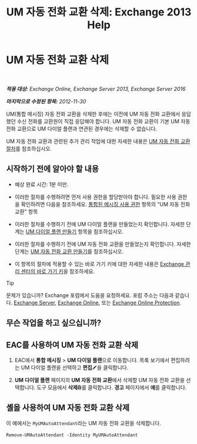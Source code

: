 ﻿---
title: 'UM 자동 전화 교환 삭제: Exchange 2013 Help'
TOCTitle: UM 자동 전화 교환 삭제
ms:assetid: 92846bbc-e6b9-45fc-8702-ef5c92eeb08f
ms:mtpsurl: https://technet.microsoft.com/ko-kr/library/Bb123780(v=EXCHG.150)
ms:contentKeyID: 50483679
ms.date: 05/22/2018
mtps_version: v=EXCHG.150
ms.translationtype: MT
---

# UM 자동 전화 교환 삭제

 

_**적용 대상:** Exchange Online, Exchange Server 2013, Exchange Server 2016_

_**마지막으로 수정된 항목:** 2012-11-30_

UM(통합 메시징) 자동 전화 교환을 삭제한 후에는 이전에 UM 자동 전화 교환에서 응답했던 수신 전화를 교환원이 직접 응답해야 합니다. UM 자동 전화 교환이 기본 UM 자동 전화 교환으로 UM 다이얼 플랜과 연관된 경우에는 삭제할 수 없습니다.

UM 자동 전화 교환과 관련된 추가 관리 작업에 대한 자세한 내용은 [UM 자동 전화 교환 절차](um-auto-attendant-procedures-exchange-2013-help.md)를 참조하십시오.

## 시작하기 전에 알아야 할 내용

  - 예상 완료 시간: 1분 미만.

  - 이러한 절차를 수행하려면 먼저 사용 권한을 할당받아야 합니다. 필요한 사용 권한을 확인하려면 다음을 참조하세요. [통합된 메시징 사용 권한](unified-messaging-permissions-exchange-2013-help.md) 항목의 "UM 자동 전화 교환" 항목

  - 이러한 절차를 수행하기 전에 UM 다이얼 플랜을 만들었는지 확인합니다. 자세한 단계는 [UM 다이얼 플랜 만들기](https://docs.microsoft.com/ko-kr/exchange/voice-mail-unified-messaging/connect-voice-mail-system/create-um-dial-plan) 항목을 참조하십시오.

  - 이러한 절차를 수행하기 전에 UM 자동 전화 교환을 만들었는지 확인합니다. 자세한 단계는 [UM 자동 전화 교환 만들기](https://docs.microsoft.com/ko-kr/exchange/voice-mail-unified-messaging/automatically-answer-and-route-calls/create-a-um-auto-attendant)를 참조하십시오.

  - 이 항목의 절차에 적용할 수 있는 바로 가기 키에 대한 자세한 내용은 [Exchange 관리 센터의 바로 가기 키](keyboard-shortcuts-in-the-exchange-admin-center-exchange-online-protection-help.md)을 참조하세요.


> [!TIP]
> 문제가 있습니까? Exchange 포럼에서 도움을 요청하세요. 포럼 주소는 다음과 같습니다. <A href="https://go.microsoft.com/fwlink/p/?linkid=60612">Exchange Server</A>, <A href="https://go.microsoft.com/fwlink/p/?linkid=267542">Exchange Online</A>, 또는 <A href="https://go.microsoft.com/fwlink/p/?linkid=285351">Exchange Online Protection</A>.



## 무슨 작업을 하고 싶으십니까?

## EAC를 사용하여 UM 자동 전화 교환 삭제

1.  EAC에서 **통합 메시징** \> **UM 다이얼 플랜**으로 이동합니다. 목록 보기에서 편집하려는 UM 다이얼 플랜을 선택하고 **편집**![편집 아이콘](images/JJ218640.6f53ccb2-1f13-4c02-bea0-30690e6ea71d(EXCHG.150).gif "편집 아이콘")을 클릭합니다.

2.  **UM 다이얼 플랜** 페이지의 **UM 자동 전화 교환**에서 삭제할 UM 자동 전화 교환을 선택합니다. 도구 모음에서 **삭제**![삭제 아이콘](images/Dd979797.14f639f6-61e8-4418-bbfb-0db14de9d2f5(EXCHG.150).gif "삭제 아이콘")를 클릭합니다. **경고** 페이지에서 **예**를 클릭합니다.

## 셸을 사용하여 UM 자동 전화 교환 삭제

이 예에서는 `MyUMAutoAttendant`라는 UM 자동 전화 교환을 삭제합니다.

    Remove-UMAutoAttendant -Identity MyUMAutoAttendant

